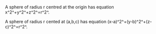 A sphere of radius r centred at the origin has equation
x^2^+y^2^+z^2^=r^2^.

A sphere of radius r cented at (a,b,c) has equation
(x-a)^2^+(y-b)^2^+(z-c)^2^=r^2^.
